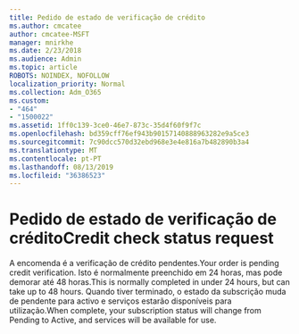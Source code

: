 ```yaml
---
title: Pedido de estado de verificação de crédito
ms.author: cmcatee
author: cmcatee-MSFT
manager: mnirkhe
ms.date: 2/23/2018
ms.audience: Admin
ms.topic: article
ROBOTS: NOINDEX, NOFOLLOW
localization_priority: Normal
ms.collection: Adm_O365
ms.custom:
- "464"
- "1500022"
ms.assetid: 1ff0c139-3ce0-46e7-873c-35d4f60f9f7c
ms.openlocfilehash: bd359cff76ef943b90157140888963282e9a5ce3
ms.sourcegitcommit: 7c90dcc570d32ebd968e3e4e816a7b482890b3a4
ms.translationtype: MT
ms.contentlocale: pt-PT
ms.lasthandoff: 08/13/2019
ms.locfileid: "36386523"
---
```

# <a name="credit-check-status-request"></a><span data-ttu-id="b807e-102">Pedido de estado de verificação de crédito</span><span class="sxs-lookup"><span data-stu-id="b807e-102">Credit check status request</span></span>

<span data-ttu-id="b807e-103">A encomenda é a verificação de crédito pendentes.</span><span class="sxs-lookup"><span data-stu-id="b807e-103">Your order is pending credit verification.</span></span> <span data-ttu-id="b807e-104">Isto é normalmente preenchido em 24 horas, mas pode demorar até 48 horas.</span><span class="sxs-lookup"><span data-stu-id="b807e-104">This is normally completed in under 24 hours, but can take up to 48 hours.</span></span> <span data-ttu-id="b807e-105">Quando tiver terminado, o estado da subscrição muda de pendente para activo e serviços estarão disponíveis para utilização.</span><span class="sxs-lookup"><span data-stu-id="b807e-105">When complete, your subscription status will change from Pending to Active, and services will be available for use.</span></span>